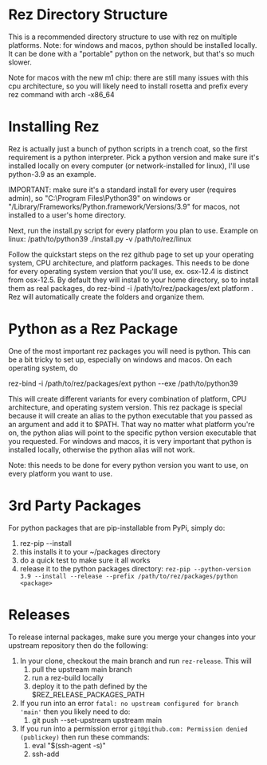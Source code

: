 
# Rez Directory Structure
This is a recommended directory structure to use with rez on multiple platforms.
Note: for windows and macos, python should be installed locally. It can be done with a "portable" python on the network,
but that's so much slower.

Note for macos with the new m1 chip: there are still many issues with this cpu architecture, so you will likely need to
install rosetta and prefix every rez command with arch -x86_64

# Installing Rez
Rez is actually just a bunch of python scripts in a trench coat, so the first requirement is a python interpreter.
Pick a python version and make sure it's installed locally on every computer (or network-installed for linux), I'll use
python-3.9 as an example.

IMPORTANT: make sure it's a standard install for every user (requires admin), so "C:\Program Files\Python39" on windows
or "/Library/Frameworks/Python.framework/Versions/3.9" for macos, not installed to a user's home directory.

Next, run the install.py script for every platform you plan to use. Example on linux:
/path/to/python39 ./install.py -v /path/to/rez/linux 

Follow the quickstart steps on the rez github page to set up your operating system, CPU architecture, and platform
packages. This needs to be done for every operating system version that you'll use, ex. osx-12.4 is distinct from
osx-12.5. By default they will install to your home directory, so to install them as real packages, do
rez-bind -i /path/to/rez/packages/ext platform . Rez will automatically create the folders and organize them.

# Python as a Rez Package
One of the most important rez packages you will need is python. This can be a bit tricky to set up, especially on
windows and macos. On each operating system, do

rez-bind -i /path/to/rez/packages/ext python --exe /path/to/python39

This will create different variants for every combination of platform, CPU architecture, and operating system version.
This rez package is special because it will create an alias to the python executable that you passed as an argument
and add it to $PATH. That way no matter what platform you're on, the python alias will point to the specific python
version executable that you requested. For windows and macos, it is very important that python is installed locally,
otherwise the python alias will not work.

Note: this needs to be done for every python version you want to use, on every platform you want to use.

# 3rd Party Packages
For python packages that are pip-installable from PyPi, simply do:
1. rez-pip --install <package>
1. this installs it to your ~/packages directory
1. do a quick test to make sure it all works
1. release it to the python packages directory:
`rez-pip --python-version 3.9 --install --release --prefix /path/to/rez/packages/python <package>`

# Releases
To release internal packages, make sure you merge your changes into your upstream repository then do the following:
1. In your clone, checkout the main branch and run `rez-release`. This will
    1. pull the upstream main branch
    1. run a rez-build locally
    1. deploy it to the path defined by the $REZ_RELEASE_PACKAGES_PATH
1. If you run into an error `fatal: no upstream configured for branch 'main'` then you likely need to do:
    1. git push --set-upstream upstream main
1. If you run into a permission error `git@github.com: Permission denied (publickey)` then run these commands:
    1. eval "$(ssh-agent -s)"
    1. ssh-add

